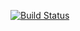 [![Build Status](https://travis-ci.org/rookah/DevOps.svg?branch=master)](https://travis-ci.org/rookah/DevOps)
